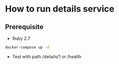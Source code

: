 # How to run details service

## Prerequisite

* Ruby 2.7

```bash
docker-compose up -d
```
* Test with path /details/1 or /health
